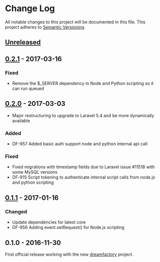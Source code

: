 # Change Log
All notable changes to this project will be documented in this file.
This project adheres to [Semantic Versioning](http://semver.org/).

## [Unreleased]

## [0.2.1] - 2017-03-16
### Fixed
- Remove the $_SERVER dependency in Node and Python scripting so it can run queued

## [0.2.0] - 2017-03-03
- Major restructuring to upgrade to Laravel 5.4 and be more dynamically available

### Added
- DF-957 Added basic auth support node and python internal api call

### Fixed
- Fixed migrations with timestamp fields due to Laravel issue #11518 with some MySQL versions
- DF-915 Script tokening to authenticate internal script calls from node.js and python scripting

## [0.1.1] - 2017-01-16
### Changed
- Update dependencies for latest core
- DF-956 Adding event.setRequest() for Node.js scripting

## 0.1.0 - 2016-11-30
First official release working with the new [dreamfactory](https://github.com/dreamfactorysoftware/dreamfactory) project.

[Unreleased]: https://github.com/dreamfactorysoftware/df-script/compare/0.2.1...HEAD
[0.2.1]: https://github.com/dreamfactorysoftware/df-script/compare/0.2.0...0.2.1
[0.2.0]: https://github.com/dreamfactorysoftware/df-script/compare/0.1.1...0.2.0
[0.1.1]: https://github.com/dreamfactorysoftware/df-script/compare/0.1.0...0.1.1
